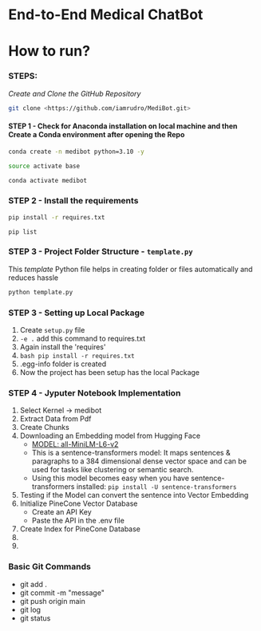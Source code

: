 # End-to-End Medical ChatBot 

# How to run?
### STEPS:

*Create and Clone the GitHub Repository*

```bash
git clone <https://github.com/iamrudro/MediBot.git>
```

#### STEP 1 - Check for Anaconda installation on local machine and then Create a Conda environment after opening the Repo

```bash
conda create -n medibot python=3.10 -y
```

```bash
source activate base
```

```bash
conda activate medibot
```

### STEP 2 - Install the requirements
```bash
pip install -r requires.txt
```
```
pip list
```

### STEP 3 -  Project Folder Structure - ```template.py```

This *template* Python file helps in creating folder or files automatically and reduces hassle

```bash
python template.py
```

### STEP 3 -  Setting up Local Package
1. Create ```setup.py``` file
2. ```-e .``` add this command to requires.txt
3. Again install the 'requires'
4. ```bash pip install -r requires.txt```
5. .egg-info folder is created 
6. Now the project has been setup has the local Package


### STEP 4 - Jyputer Notebook Implementation
1. Select Kernel -> medibot
2. Extract Data from Pdf
3. Create Chunks
4. Downloading an Embedding model from Hugging Face
    - [MODEL: all-MiniLM-L6-v2](https://huggingface.co/sentence-transformers/all-MiniLM-L6-v2)
    - This is a sentence-transformers model: It maps sentences & paragraphs to a 384 dimensional dense vector space and can be used for tasks like clustering or semantic search.
    - Using this model becomes easy when you have sentence-transformers installed: ```pip install -U sentence-transformers```
5. Testing if the Model can convert the sentence into Vector Embedding
6. Initialize PineCone Vector Database
    - Create an API Key
    - Paste the API in the .env file
7. Create Index for PineCone Database
8. 
9. 

### Basic Git Commands
- git add .
- git commit -m "message"
- git push origin main
- git log
- git status